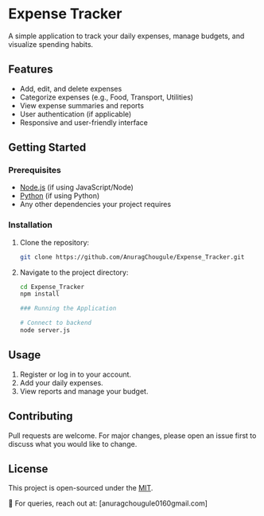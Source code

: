 # Expense Tracker

A simple application to track your daily expenses, manage budgets, and visualize spending habits.

## Features

- Add, edit, and delete expenses
- Categorize expenses (e.g., Food, Transport, Utilities)
- View expense summaries and reports
- User authentication (if applicable)
- Responsive and user-friendly interface

## Getting Started

### Prerequisites

- [Node.js](https://nodejs.org/) (if using JavaScript/Node)
- [Python](https://python.org/) (if using Python)
- Any other dependencies your project requires

### Installation

1. Clone the repository:
   ```bash
   git clone https://github.com/AnuragChougule/Expense_Tracker.git
   ```
2. Navigate to the project directory:
   ```bash
   cd Expense_Tracker
   npm install

   ### Running the Application

   # Connect to backend
   node server.js
   ```


  

## Usage

1. Register or log in to your account.
2. Add your daily expenses.
3. View reports and manage your budget.

## Contributing

Pull requests are welcome. For major changes, please open an issue first to discuss what you would like to change.

## License

This project is open-sourced under the [MIT](LICENSE).


📧 For queries, reach out at: [anuragchougule0160gmail.com]
